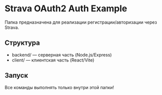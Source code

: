 # Strava OAuth2 Auth Example

Папка предназначена для реализации регистрации/авторизации через Strava.

## Структура
- backend/ — серверная часть (Node.js/Express)
- client/ — клиентская часть (React/Vite)

## Запуск
Все команды выполнять только внутри этой папки! 